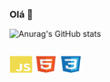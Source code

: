 ### Olá 👋

![Anurag's GitHub stats](https://github-readme-stats.vercel.app/api?username=FilipeHoffmann&show_icons=true&theme=transparent)

<div style="display: inline_block"><br>
  <img align="center" alt="Rafa-Js" height="30" width="40" src="https://raw.githubusercontent.com/devicons/devicon/master/icons/javascript/javascript-plain.svg">
  <img align="center" alt="Rafa-HTML" height="30" width="40" src="https://raw.githubusercontent.com/devicons/devicon/master/icons/html5/html5-original.svg">
  <img align="center" alt="Rafa-CSS" height="30" width="40" src="https://raw.githubusercontent.com/devicons/devicon/master/icons/css3/css3-original.svg">
</div>

<!--
**FilipeHoffmann/FilipeHoffmann** is a ✨ _special_ ✨ repository because its `README.md` (this file) appears on your GitHub profile.
